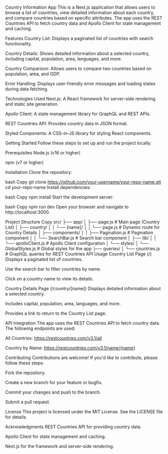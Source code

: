 Country Information App
This is a Next.js application that allows users to browse a list of countries, view detailed information about each country, and compare countries based on specific attributes. The app uses the REST Countries API to fetch country data and Apollo Client for state management and caching.

Features
Country List: Displays a paginated list of countries with search functionality.

Country Details: Shows detailed information about a selected country, including capital, population, area, languages, and more.

Country Comparison: Allows users to compare two countries based on population, area, and GDP.

Error Handling: Displays user-friendly error messages and loading states during data fetching.

Technologies Used
Next.js: A React framework for server-side rendering and static site generation.

Apollo Client: A state management library for GraphQL and REST APIs.

REST Countries API: Provides country data in JSON format.

Styled Components: A CSS-in-JS library for styling React components.

Getting Started
Follow these steps to set up and run the project locally.

Prerequisites
Node.js (v16 or higher)

npm (v7 or higher)

Installation
Clone the repository:

bash
Copy
git clone https://github.com/your-username/your-repo-name.git
cd your-repo-name
Install dependencies:

bash
Copy
npm install
Start the development server:

bash
Copy
npm run dev
Open your browser and navigate to http://localhost:3000.

Project Structure
Copy
src/
├── app/
│   ├── page.js                # Main page (Country List)
│   ├── country/
│   │   └── [name]/
│   │       └── page.js        # Dynamic route for Country Details
│   ├── components/
│   │   ├── Pagination.js      # Pagination component
│   │   └── SearchBar.js       # Search bar component
│   ├── lib/
│   │   └── apolloClient.js    # Apollo Client configuration
│   └── styles/
│       └── GlobalStyles.js    # Global styles for the app
├── queries/
│   └── countries.js           # GraphQL queries for REST Countries API
Usage
Country List Page (/)
Displays a paginated list of countries.

Use the search bar to filter countries by name.

Click on a country name to view its details.

Country Details Page (/country/[name])
Displays detailed information about a selected country.

Includes capital, population, area, languages, and more.

Provides a link to return to the Country List page.

API Integration
The app uses the REST Countries API to fetch country data. The following endpoints are used:

All Countries: https://restcountries.com/v3.1/all

Country by Name: https://restcountries.com/v3.1/name/{name}

Contributing
Contributions are welcome! If you'd like to contribute, please follow these steps:

Fork the repository.

Create a new branch for your feature or bugfix.

Commit your changes and push to the branch.

Submit a pull request.

License
This project is licensed under the MIT License. See the LICENSE file for details.

Acknowledgments
REST Countries API for providing country data.

Apollo Client for state management and caching.

Next.js for the framework and server-side rendering.



